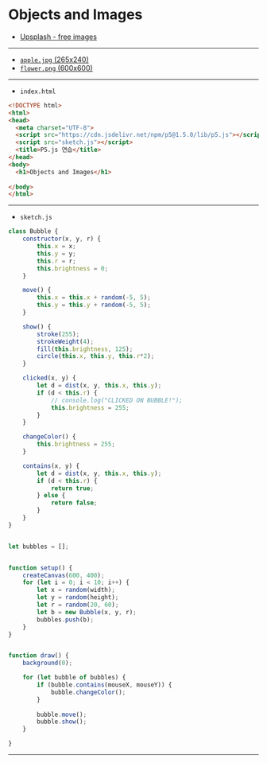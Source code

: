 # Objects and Images

- [Upsplash - free images](https://unsplash.com/)

---

- [`apple.jpg` (265x240)](https://terabox.com/s/1YpxzDuTGGYXjnE6ZjkyaVg)
- [`flower.png` (600x600)](https://terabox.com/s/1RU9wi5eF7BShPKmDuXT5Fw)


---

- `index.html`

```html
<!DOCTYPE html>
<html>
<head>
  <meta charset="UTF-8">
  <script src="https://cdn.jsdelivr.net/npm/p5@1.5.0/lib/p5.js"></script>
  <script src="sketch.js"></script>
  <title>P5.js 연습</title>
</head>
<body>
  <h1>Objects and Images</h1>
  
</body>
</html>
```

---

- `sketch.js`

```javascript
class Bubble {
    constructor(x, y, r) {
        this.x = x;
        this.y = y;
        this.r = r;
        this.brightness = 0;
    }

    move() {
        this.x = this.x + random(-5, 5);
        this.y = this.y + random(-5, 5);
    }

    show() {
        stroke(255);
        strokeWeight(4);
        fill(this.brightness, 125);
        circle(this.x, this.y, this.r*2);
    }

    clicked(x, y) {
        let d = dist(x, y, this.x, this.y);
        if (d < this.r) {
            // console.log("CLICKED ON BUBBLE!");
            this.brightness = 255;
        }
    }

    changeColor() {
        this.brightness = 255;
    }

    contains(x, y) {
        let d = dist(x, y, this.x, this.y);
        if (d < this.r) {
            return true;
        } else {
            return false;
        }
    }
}


let bubbles = [];


function setup() {
    createCanvas(600, 400);
    for (let i = 0; i < 10; i++) {
        let x = random(width);
        let y = random(height);
        let r = random(20, 60);
        let b = new Bubble(x, y, r);
        bubbles.push(b);
    }
}


function draw() {
    background(0);

    for (let bubble of bubbles) {
        if (bubble.contains(mouseX, mouseY)) {
            bubble.changeColor();
        }
        
        bubble.move();
        bubble.show();
    }

}
```


---
